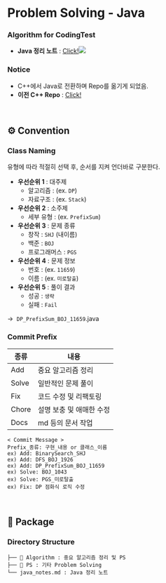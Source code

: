# Problem Solving - Java
### Algorithm for CodingTest
- **Java 정리 노트** : <a href="https://github.com/tkguswls1106/ProblemSolving-java/blob/master/java_notes.md">Click!</a><img src="https://github.com/user-attachments/assets/e24273fe-cd3f-43ea-8c36-e58916edda8f" />

### Notice
- C++에서 Java로 전환하며 Repo를 옮기게 되었음.
- **이전 C++ Repo** : <a href="https://github.com/tkguswls1106/ProblemSolving-cpp">Click!</a>

<br>


## ⚙️ Convention

### Class Naming
유형에 따라 적절히 선택 후, 순서를 지켜 언더바로 구분한다.
- **우선순위 1** : 대주제
  - 알고리즘 : (ex. `DP`)
  - 자료구조 : (ex. `Stack`)
- **우선순위 2** : 소주제
  - 세부 유형 : (ex. `PrefixSum`)
- **우선순위 3** : 문제 종류
  - 창작 : `SHJ` (내이름)
  - 백준 : `BOJ`
  - 프로그래머스 : `PGS`
- **우선순위 4** : 문제 정보
  - 번호 : (ex. `11659`)
  - 이름 : (ex. `미로탈출`)
- **우선순위 5** : 풀이 결과
  - 성공 : `생략`
  - 실패 : `Fail`

&#8594;&nbsp;&nbsp;`DP_PrefixSum_BOJ_11659`.java

### Commit Prefix

| 종류            | 내용                                             |
|----------------| ----------------------------------------------- |
| Add            | 중요 알고리즘 정리                                  |
| Solve          | 일반적인 문제 풀이                                  |
| Fix            | 코드 수정 및 리팩토링                                |
| Chore          | 설명 보충 및 애매한 수정                             |
| Docs           | md 등의 문서 작업                                  |

```
< Commit Message >
Prefix_종류: 구현_내용 or 클래스_이름
ex) Add: BinarySearch_SHJ
ex) Add: DFS_BOJ_1926
ex) Add: DP_PrefixSum_BOJ_11659
ex) Solve: BOJ_1043
ex) Solve: PGS_미로탈출
ex) Fix: DP 점화식 로직 수정
```

<br>


## 📂 Package

### Directory Structure
```
├── 📁 Algorithm : 중요 알고리즘 정리 및 PS
├── 📁 PS : 기타 Problem Solving
└── java_notes.md : Java 정리 노트
```
